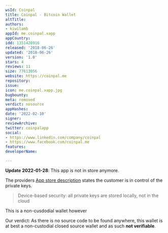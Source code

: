 ```yaml
---
wsId: Coinpal
title: Coinpal - Bitcoin Wallet
altTitle: 
authors:
- kiwilamb
appId: me.coinpal.xapp
appCountry: 
idd: 1351428916
released: '2018-06-26'
updated: '2018-06-26'
version: '1.0'
stars: 4
reviews: 11
size: 77613056
website: https://coinpal.me
repository: 
issue: 
icon: me.coinpal.xapp.jpg
bugbounty: 
meta: removed
verdict: nosource
appHashes: 
date: '2022-02-10'
signer: 
reviewArchive: 
twitter: coinpalapp
social:
- https://www.linkedin.com/company/coinpal
- https://www.facebook.com/coinpal.me
features: 
developerName: 

---
```


**Update 2022-01-28**: This app is not in store anymore.

The providers [App store description](https://apps.apple.com/us/app/coinpal-bitcoin-wallet/id1351428916) states the customer is in control of the private keys.

> Device-based security: all private keys are stored locally, not in the cloud

This is a non-cusdodial wallet however

Our verdict: As there is no source code to be found anywhere, this wallet is at best a non-custodial closed source wallet and as such **not verifiable**.
